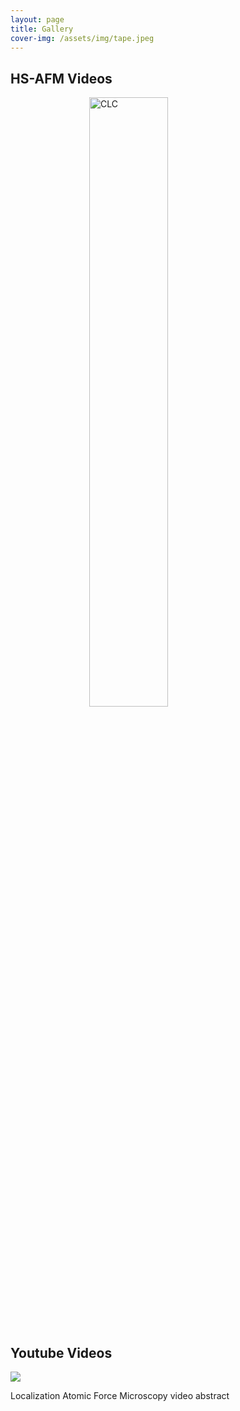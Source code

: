 ```yaml
---
layout: page
title: Gallery
cover-img: /assets/img/tape.jpeg
---
```

## HS-AFM Videos
 <head>
<meta name="viewport" content="width=device-width, initial-scale=1">
<style>
img {
  display: block;
  margin-left: auto;
  margin-right: auto;
}
</style>
</head>
<img src="/assets/img/CLC.gif" alt="CLC" style="width:50%;">
 <br /> 

## Youtube Videos
 
<div class="wrapper">
    <div class="h_iframe">
        <!-- a transparent image is preferable -->
      <img class="ratio" src="/assets/img/16 9.jpeg/>
        <iframe src="http://www.youtube.com/embed/YhIELjy4fak" frameborder="0" allowfullscreen></iframe>
    </div>
    <p>Localization Atomic Force Microscopy video abstract</p>
</div>

 <br /> 
<iframe width="100%" height= src="https://www.youtube.com/embed/YhIELjy4fak" frameborder="0" allow="accelerometer; autoplay; clipboard-write; encrypted-media; gyroscope; picture-in-picture" allowfullscreen></iframe>
